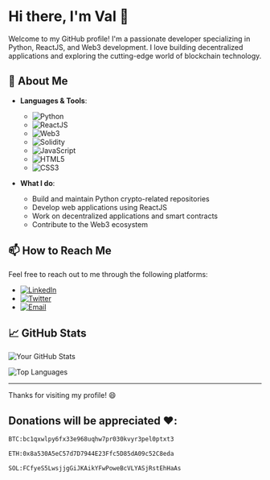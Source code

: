 # Hi there, I'm Val 👋

Welcome to my GitHub profile! I'm a passionate developer specializing in Python, ReactJS, and Web3 development. I love building decentralized applications and exploring the cutting-edge world of blockchain technology.

## 🚀 About Me

- **Languages & Tools**:
  - ![Python](https://img.shields.io/badge/Python-3776AB?style=for-the-badge&logo=python&logoColor=white)
  - ![ReactJS](https://img.shields.io/badge/React-61DAFB?style=for-the-badge&logo=react&logoColor=white)
  - ![Web3](https://img.shields.io/badge/Web3-F16822?style=for-the-badge&logo=web3.js&logoColor=white)
  - ![Solidity](https://img.shields.io/badge/Solidity-363636?style=for-the-badge&logo=solidity&logoColor=white)
  - ![JavaScript](https://img.shields.io/badge/JavaScript-F7DF1E?style=for-the-badge&logo=javascript&logoColor=white)
  - ![HTML5](https://img.shields.io/badge/HTML5-E34F26?style=for-the-badge&logo=html5&logoColor=white)
  - ![CSS3](https://img.shields.io/badge/CSS3-1572B6?style=for-the-badge&logo=css3&logoColor=white)

- **What I do**:
  - Build and maintain Python crypto-related repositories
  - Develop web applications using ReactJS
  - Work on decentralized applications and smart contracts
  - Contribute to the Web3 ecosystem

## 📫 How to Reach Me

Feel free to reach out to me through the following platforms:

- [![LinkedIn](https://img.shields.io/badge/LinkedIn-0A66C2?style=for-the-badge&logo=linkedin&logoColor=white)](https://www.linkedin.com/in/yourlinkedin/)
- [![Twitter](https://img.shields.io/badge/Twitter-1DA1F2?style=for-the-badge&logo=twitter&logoColor=white)](https://twitter.com/yourtwitter/)
- [![Email](https://img.shields.io/badge/Email-D14836?style=for-the-badge&logo=gmail&logoColor=white)](mailto:youremail@example.com)

## 📈 GitHub Stats

![Your GitHub Stats](https://github-readme-stats.vercel.app/api?username=yourusername&show_icons=true&theme=radical)

![Top Languages](https://github-readme-stats.vercel.app/api/top-langs/?username=yourusername&layout=compact&theme=radical)

---

Thanks for visiting my profile! 😄


## Donations will be appreciated ❤️:
```bash
BTC:bc1qxwlpy6fx33e968uqhw7pr030kvyr3pel0ptxt3
```
```bash
ETH:0x8a530A5eC57d7D7944E23Ffc5D85dA09c52C8eda
```
```bash
SOL:FCfyeS5LwsjjgGiJKAikYFwPoweBcVLYASjRstEhHaAs
```

<!---
CryptoApex23/CryptoApex23 is a ✨ special ✨ repository because its `README.md` (this file) appears on your GitHub profile.
You can click the Preview link to take a look at your changes.
--->
